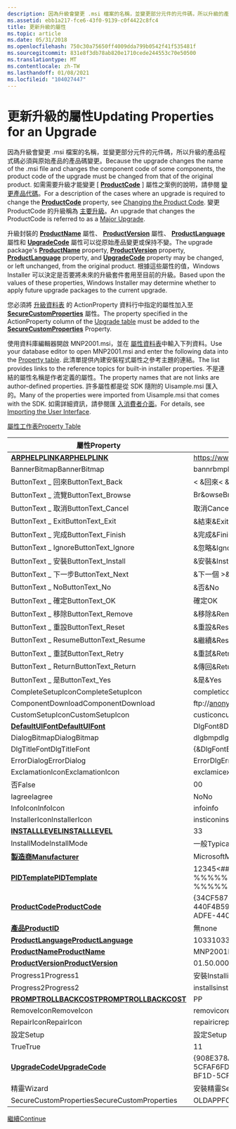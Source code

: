 ```yaml
---
description: 因為升級會變更 .msi 檔案的名稱，並變更部分元件的元件碼，所以升級的產品程式碼必須與原始產品的產品碼變更。
ms.assetid: ebb1a217-fce6-43f0-9139-c0f4422c8fc4
title: 更新升級的屬性
ms.topic: article
ms.date: 05/31/2018
ms.openlocfilehash: 750c30a75650ff4009dda799b0542f41f535481f
ms.sourcegitcommit: 831e8f3db78ab820e1710cede244553c70e50500
ms.translationtype: MT
ms.contentlocale: zh-TW
ms.lasthandoff: 01/08/2021
ms.locfileid: "104027447"
---
```

# <a name="updating-properties-for-an-upgrade"></a><span data-ttu-id="04fa3-103">更新升級的屬性</span><span class="sxs-lookup"><span data-stu-id="04fa3-103">Updating Properties for an Upgrade</span></span>

<span data-ttu-id="04fa3-104">因為升級會變更 .msi 檔案的名稱，並變更部分元件的元件碼，所以升級的產品程式碼必須與原始產品的產品碼變更。</span><span class="sxs-lookup"><span data-stu-id="04fa3-104">Because the upgrade changes the name of the .msi file and changes the component code of some components, the product code of the upgrade must be changed from that of the original product.</span></span> <span data-ttu-id="04fa3-105">如需需要升級才能變更 [ [**ProductCode**](productcode.md) ] 屬性之案例的說明，請參閱 [變更產品代碼](changing-the-product-code.md)。</span><span class="sxs-lookup"><span data-stu-id="04fa3-105">For a description of the cases where an upgrade is required to change the [**ProductCode**](productcode.md) property, see [Changing the Product Code](changing-the-product-code.md).</span></span> <span data-ttu-id="04fa3-106">變更 ProductCode 的升級稱為 [主要升級](major-upgrades.md)。</span><span class="sxs-lookup"><span data-stu-id="04fa3-106">An upgrade that changes the ProductCode is referred to as a [Major Upgrade](major-upgrades.md).</span></span>

<span data-ttu-id="04fa3-107">升級封裝的 [**ProductName**](productname.md) 屬性、 [**ProductVersion**](productversion.md) 屬性、 [**ProductLanguage**](productlanguage.md) 屬性和 [**UpgradeCode**](upgradecode.md) 屬性可以從原始產品變更或保持不變。</span><span class="sxs-lookup"><span data-stu-id="04fa3-107">The upgrade package's [**ProductName**](productname.md) property, [**ProductVersion**](productversion.md) property, [**ProductLanguage**](productlanguage.md) property, and [**UpgradeCode**](upgradecode.md) property may be changed, or left unchanged, from the original product.</span></span> <span data-ttu-id="04fa3-108">根據這些屬性的值，Windows Installer 可以決定是否要將未來的升級套件套用至目前的升級。</span><span class="sxs-lookup"><span data-stu-id="04fa3-108">Based upon the values of these properties, Windows Installer may determine whether to apply future upgrade packages to the current upgrade.</span></span>

<span data-ttu-id="04fa3-109">您必須將 [升級資料表](upgrade-table.md) 的 ActionProperty 資料行中指定的屬性加入至 [**SecureCustomProperties**](securecustomproperties.md) 屬性。</span><span class="sxs-lookup"><span data-stu-id="04fa3-109">The property specified in the ActionProperty column of the [Upgrade table](upgrade-table.md) must be added to the [**SecureCustomProperties**](securecustomproperties.md) Property.</span></span>

<span data-ttu-id="04fa3-110">使用資料庫編輯器開啟 MNP2001.msi，並在 [屬性資料表](property-table.md)中輸入下列資料。</span><span class="sxs-lookup"><span data-stu-id="04fa3-110">Use your database editor to open MNP2001.msi and enter the following data into the [Property table](property-table.md).</span></span> <span data-ttu-id="04fa3-111">此清單提供內建安裝程式屬性之參考主題的連結。</span><span class="sxs-lookup"><span data-stu-id="04fa3-111">The list provides links to the reference topics for built-in installer properties.</span></span> <span data-ttu-id="04fa3-112">不是連結的屬性名稱是作者定義的屬性。</span><span class="sxs-lookup"><span data-stu-id="04fa3-112">The property names that are not links are author-defined properties.</span></span> <span data-ttu-id="04fa3-113">許多屬性都是從 SDK 隨附的 Uisample.msi 匯入的。</span><span class="sxs-lookup"><span data-stu-id="04fa3-113">Many of the properties were imported from Uisample.msi that comes with the SDK.</span></span> <span data-ttu-id="04fa3-114">如需詳細資訊，請參閱匯 [入消費者介面](importing-the-user-interface.md)。</span><span class="sxs-lookup"><span data-stu-id="04fa3-114">For details, see [Importing the User Interface](importing-the-user-interface.md).</span></span>

[<span data-ttu-id="04fa3-115">屬性工作表</span><span class="sxs-lookup"><span data-stu-id="04fa3-115">Property Table</span></span>](property-table.md)



| <span data-ttu-id="04fa3-116">屬性</span><span class="sxs-lookup"><span data-stu-id="04fa3-116">Property</span></span>                                         | <span data-ttu-id="04fa3-117">值</span><span class="sxs-lookup"><span data-stu-id="04fa3-117">Value</span></span>                                     |
|--------------------------------------------------|-------------------------------------------|
| [<span data-ttu-id="04fa3-118">**ARPHELPLINK**</span><span class="sxs-lookup"><span data-stu-id="04fa3-118">**ARPHELPLINK**</span></span>](arphelplink.md)               | https://www.microsoft.com/management       |
| <span data-ttu-id="04fa3-119">BannerBitmap</span><span class="sxs-lookup"><span data-stu-id="04fa3-119">BannerBitmap</span></span>                                     | <span data-ttu-id="04fa3-120">bannrbmp</span><span class="sxs-lookup"><span data-stu-id="04fa3-120">bannrbmp</span></span>                                  |
| <span data-ttu-id="04fa3-121">ButtonText \_ 回來</span><span class="sxs-lookup"><span data-stu-id="04fa3-121">ButtonText\_Back</span></span>                                 | <span data-ttu-id="04fa3-122">< &回來</span><span class="sxs-lookup"><span data-stu-id="04fa3-122">< &Back</span></span>                                |
| <span data-ttu-id="04fa3-123">ButtonText \_ 流覽</span><span class="sxs-lookup"><span data-stu-id="04fa3-123">ButtonText\_Browse</span></span>                               | <span data-ttu-id="04fa3-124">Br&owse</span><span class="sxs-lookup"><span data-stu-id="04fa3-124">Br&owse</span></span>                                   |
| <span data-ttu-id="04fa3-125">ButtonText \_ 取消</span><span class="sxs-lookup"><span data-stu-id="04fa3-125">ButtonText\_Cancel</span></span>                               | <span data-ttu-id="04fa3-126">取消</span><span class="sxs-lookup"><span data-stu-id="04fa3-126">Cancel</span></span>                                    |
| <span data-ttu-id="04fa3-127">ButtonText \_ Exit</span><span class="sxs-lookup"><span data-stu-id="04fa3-127">ButtonText\_Exit</span></span>                                 | <span data-ttu-id="04fa3-128">&結束</span><span class="sxs-lookup"><span data-stu-id="04fa3-128">&Exit</span></span>                                     |
| <span data-ttu-id="04fa3-129">ButtonText \_ 完成</span><span class="sxs-lookup"><span data-stu-id="04fa3-129">ButtonText\_Finish</span></span>                               | <span data-ttu-id="04fa3-130">&完成</span><span class="sxs-lookup"><span data-stu-id="04fa3-130">&Finish</span></span>                                   |
| <span data-ttu-id="04fa3-131">ButtonText \_ Ignore</span><span class="sxs-lookup"><span data-stu-id="04fa3-131">ButtonText\_Ignore</span></span>                               | <span data-ttu-id="04fa3-132">&忽略</span><span class="sxs-lookup"><span data-stu-id="04fa3-132">&Ignore</span></span>                                   |
| <span data-ttu-id="04fa3-133">ButtonText \_ 安裝</span><span class="sxs-lookup"><span data-stu-id="04fa3-133">ButtonText\_Install</span></span>                              | <span data-ttu-id="04fa3-134">&安裝</span><span class="sxs-lookup"><span data-stu-id="04fa3-134">&Install</span></span>                                  |
| <span data-ttu-id="04fa3-135">ButtonText \_ 下一步</span><span class="sxs-lookup"><span data-stu-id="04fa3-135">ButtonText\_Next</span></span>                                 | <span data-ttu-id="04fa3-136">&下一個 ></span><span class="sxs-lookup"><span data-stu-id="04fa3-136">&Next ></span></span>                                |
| <span data-ttu-id="04fa3-137">ButtonText \_ No</span><span class="sxs-lookup"><span data-stu-id="04fa3-137">ButtonText\_No</span></span>                                   | <span data-ttu-id="04fa3-138">&否</span><span class="sxs-lookup"><span data-stu-id="04fa3-138">&No</span></span>                                       |
| <span data-ttu-id="04fa3-139">ButtonText \_ 確定</span><span class="sxs-lookup"><span data-stu-id="04fa3-139">ButtonText\_OK</span></span>                                   | <span data-ttu-id="04fa3-140">確定</span><span class="sxs-lookup"><span data-stu-id="04fa3-140">OK</span></span>                                        |
| <span data-ttu-id="04fa3-141">ButtonText \_ 移除</span><span class="sxs-lookup"><span data-stu-id="04fa3-141">ButtonText\_Remove</span></span>                               | <span data-ttu-id="04fa3-142">&移除</span><span class="sxs-lookup"><span data-stu-id="04fa3-142">&Remove</span></span>                                   |
| <span data-ttu-id="04fa3-143">ButtonText \_ 重設</span><span class="sxs-lookup"><span data-stu-id="04fa3-143">ButtonText\_Reset</span></span>                                | <span data-ttu-id="04fa3-144">&重設</span><span class="sxs-lookup"><span data-stu-id="04fa3-144">&Reset</span></span>                                    |
| <span data-ttu-id="04fa3-145">ButtonText \_ Resume</span><span class="sxs-lookup"><span data-stu-id="04fa3-145">ButtonText\_Resume</span></span>                               | <span data-ttu-id="04fa3-146">&繼續</span><span class="sxs-lookup"><span data-stu-id="04fa3-146">&Resume</span></span>                                   |
| <span data-ttu-id="04fa3-147">ButtonText \_ 重試</span><span class="sxs-lookup"><span data-stu-id="04fa3-147">ButtonText\_Retry</span></span>                                | <span data-ttu-id="04fa3-148">&重試</span><span class="sxs-lookup"><span data-stu-id="04fa3-148">&Retry</span></span>                                    |
| <span data-ttu-id="04fa3-149">ButtonText \_ Return</span><span class="sxs-lookup"><span data-stu-id="04fa3-149">ButtonText\_Return</span></span>                               | <span data-ttu-id="04fa3-150">&傳回</span><span class="sxs-lookup"><span data-stu-id="04fa3-150">&Return</span></span>                                   |
| <span data-ttu-id="04fa3-151">ButtonText \_ 是</span><span class="sxs-lookup"><span data-stu-id="04fa3-151">ButtonText\_Yes</span></span>                                  | <span data-ttu-id="04fa3-152">&是</span><span class="sxs-lookup"><span data-stu-id="04fa3-152">&Yes</span></span>                                      |
| <span data-ttu-id="04fa3-153">CompleteSetupIcon</span><span class="sxs-lookup"><span data-stu-id="04fa3-153">CompleteSetupIcon</span></span>                                | <span data-ttu-id="04fa3-154">completi</span><span class="sxs-lookup"><span data-stu-id="04fa3-154">completi</span></span>                                  |
| <span data-ttu-id="04fa3-155">ComponentDownload</span><span class="sxs-lookup"><span data-stu-id="04fa3-155">ComponentDownload</span></span>                                | ftp://anonymous@microsoft.com/components/ |
| <span data-ttu-id="04fa3-156">CustomSetupIcon</span><span class="sxs-lookup"><span data-stu-id="04fa3-156">CustomSetupIcon</span></span>                                  | <span data-ttu-id="04fa3-157">custicon</span><span class="sxs-lookup"><span data-stu-id="04fa3-157">custicon</span></span>                                  |
| [<span data-ttu-id="04fa3-158">**DefaultUIFont**</span><span class="sxs-lookup"><span data-stu-id="04fa3-158">**DefaultUIFont**</span></span>](defaultuifont.md)           | <span data-ttu-id="04fa3-159">DlgFont8</span><span class="sxs-lookup"><span data-stu-id="04fa3-159">DlgFont8</span></span>                                  |
| <span data-ttu-id="04fa3-160">DialogBitmap</span><span class="sxs-lookup"><span data-stu-id="04fa3-160">DialogBitmap</span></span>                                     | <span data-ttu-id="04fa3-161">dlgbmp</span><span class="sxs-lookup"><span data-stu-id="04fa3-161">dlgbmp</span></span>                                    |
| <span data-ttu-id="04fa3-162">DlgTitleFont</span><span class="sxs-lookup"><span data-stu-id="04fa3-162">DlgTitleFont</span></span>                                     | <span data-ttu-id="04fa3-163">{&DlgFontBold8}</span><span class="sxs-lookup"><span data-stu-id="04fa3-163">{&DlgFontBold8}</span></span>                           |
| <span data-ttu-id="04fa3-164">ErrorDialog</span><span class="sxs-lookup"><span data-stu-id="04fa3-164">ErrorDialog</span></span>                                      | <span data-ttu-id="04fa3-165">ErrorDlg</span><span class="sxs-lookup"><span data-stu-id="04fa3-165">ErrorDlg</span></span>                                  |
| <span data-ttu-id="04fa3-166">ExclamationIcon</span><span class="sxs-lookup"><span data-stu-id="04fa3-166">ExclamationIcon</span></span>                                  | <span data-ttu-id="04fa3-167">exclamic</span><span class="sxs-lookup"><span data-stu-id="04fa3-167">exclamic</span></span>                                  |
| <span data-ttu-id="04fa3-168">否</span><span class="sxs-lookup"><span data-stu-id="04fa3-168">False</span></span>                                            | <span data-ttu-id="04fa3-169">0</span><span class="sxs-lookup"><span data-stu-id="04fa3-169">0</span></span>                                         |
| <span data-ttu-id="04fa3-170">Iagree</span><span class="sxs-lookup"><span data-stu-id="04fa3-170">Iagree</span></span>                                           | <span data-ttu-id="04fa3-171">No</span><span class="sxs-lookup"><span data-stu-id="04fa3-171">No</span></span>                                        |
| <span data-ttu-id="04fa3-172">InfoIcon</span><span class="sxs-lookup"><span data-stu-id="04fa3-172">InfoIcon</span></span>                                         | <span data-ttu-id="04fa3-173">info</span><span class="sxs-lookup"><span data-stu-id="04fa3-173">info</span></span>                                      |
| <span data-ttu-id="04fa3-174">InstallerIcon</span><span class="sxs-lookup"><span data-stu-id="04fa3-174">InstallerIcon</span></span>                                    | <span data-ttu-id="04fa3-175">insticon</span><span class="sxs-lookup"><span data-stu-id="04fa3-175">insticon</span></span>                                  |
| [<span data-ttu-id="04fa3-176">**INSTALLLEVEL**</span><span class="sxs-lookup"><span data-stu-id="04fa3-176">**INSTALLLEVEL**</span></span>](installlevel.md)             | <span data-ttu-id="04fa3-177">3</span><span class="sxs-lookup"><span data-stu-id="04fa3-177">3</span></span>                                         |
| <span data-ttu-id="04fa3-178">InstallMode</span><span class="sxs-lookup"><span data-stu-id="04fa3-178">InstallMode</span></span>                                      | <span data-ttu-id="04fa3-179">一般</span><span class="sxs-lookup"><span data-stu-id="04fa3-179">Typical</span></span>                                   |
| [<span data-ttu-id="04fa3-180">**製造商**</span><span class="sxs-lookup"><span data-stu-id="04fa3-180">**Manufacturer**</span></span>](manufacturer.md)             | <span data-ttu-id="04fa3-181">Microsoft</span><span class="sxs-lookup"><span data-stu-id="04fa3-181">Microsoft</span></span>                                 |
| [<span data-ttu-id="04fa3-182">**PIDTemplate**</span><span class="sxs-lookup"><span data-stu-id="04fa3-182">**PIDTemplate**</span></span>](pidtemplate.md)               | <span data-ttu-id="04fa3-183">12345<\#\#\#-%%%%%%%>@@@@@</span><span class="sxs-lookup"><span data-stu-id="04fa3-183">12345<\#\#\#-%%%%%%%>@@@@@</span></span>          |
| [<span data-ttu-id="04fa3-184">**ProductCode**</span><span class="sxs-lookup"><span data-stu-id="04fa3-184">**ProductCode**</span></span>](productcode.md)               | <span data-ttu-id="04fa3-185">{34CF587C-1D8F-4DD5-ADFE-440F4B593987}</span><span class="sxs-lookup"><span data-stu-id="04fa3-185">{34CF587C-1D8F-4DD5-ADFE-440F4B593987}</span></span>    |
| [<span data-ttu-id="04fa3-186">**產品**</span><span class="sxs-lookup"><span data-stu-id="04fa3-186">**ProductID**</span></span>](productid.md)                   | <span data-ttu-id="04fa3-187">無</span><span class="sxs-lookup"><span data-stu-id="04fa3-187">none</span></span>                                      |
| [<span data-ttu-id="04fa3-188">**ProductLanguage**</span><span class="sxs-lookup"><span data-stu-id="04fa3-188">**ProductLanguage**</span></span>](productlanguage.md)       | <span data-ttu-id="04fa3-189">1033</span><span class="sxs-lookup"><span data-stu-id="04fa3-189">1033</span></span>                                      |
| [<span data-ttu-id="04fa3-190">**ProductName**</span><span class="sxs-lookup"><span data-stu-id="04fa3-190">**ProductName**</span></span>](productname.md)               | <span data-ttu-id="04fa3-191">MNP2001</span><span class="sxs-lookup"><span data-stu-id="04fa3-191">MNP2001</span></span>                                   |
| [<span data-ttu-id="04fa3-192">**ProductVersion**</span><span class="sxs-lookup"><span data-stu-id="04fa3-192">**ProductVersion**</span></span>](productversion.md)         | <span data-ttu-id="04fa3-193">01.50.0000</span><span class="sxs-lookup"><span data-stu-id="04fa3-193">01.50.0000</span></span>                                |
| <span data-ttu-id="04fa3-194">Progress1</span><span class="sxs-lookup"><span data-stu-id="04fa3-194">Progress1</span></span>                                        | <span data-ttu-id="04fa3-195">安裝</span><span class="sxs-lookup"><span data-stu-id="04fa3-195">Installing</span></span>                                |
| <span data-ttu-id="04fa3-196">Progress2</span><span class="sxs-lookup"><span data-stu-id="04fa3-196">Progress2</span></span>                                        | <span data-ttu-id="04fa3-197">installs</span><span class="sxs-lookup"><span data-stu-id="04fa3-197">installs</span></span>                                  |
| [<span data-ttu-id="04fa3-198">**PROMPTROLLBACKCOST**</span><span class="sxs-lookup"><span data-stu-id="04fa3-198">**PROMPTROLLBACKCOST**</span></span>](promptrollbackcost.md) | <span data-ttu-id="04fa3-199">P</span><span class="sxs-lookup"><span data-stu-id="04fa3-199">P</span></span>                                         |
| <span data-ttu-id="04fa3-200">RemoveIcon</span><span class="sxs-lookup"><span data-stu-id="04fa3-200">RemoveIcon</span></span>                                       | <span data-ttu-id="04fa3-201">removico</span><span class="sxs-lookup"><span data-stu-id="04fa3-201">removico</span></span>                                  |
| <span data-ttu-id="04fa3-202">RepairIcon</span><span class="sxs-lookup"><span data-stu-id="04fa3-202">RepairIcon</span></span>                                       | <span data-ttu-id="04fa3-203">repairic</span><span class="sxs-lookup"><span data-stu-id="04fa3-203">repairic</span></span>                                  |
| <span data-ttu-id="04fa3-204">設定</span><span class="sxs-lookup"><span data-stu-id="04fa3-204">Setup</span></span>                                            | <span data-ttu-id="04fa3-205">設定</span><span class="sxs-lookup"><span data-stu-id="04fa3-205">Setup</span></span>                                     |
| <span data-ttu-id="04fa3-206">True</span><span class="sxs-lookup"><span data-stu-id="04fa3-206">True</span></span>                                             | <span data-ttu-id="04fa3-207">1</span><span class="sxs-lookup"><span data-stu-id="04fa3-207">1</span></span>                                         |
| [<span data-ttu-id="04fa3-208">**UpgradeCode**</span><span class="sxs-lookup"><span data-stu-id="04fa3-208">**UpgradeCode**</span></span>](upgradecode.md)               | <span data-ttu-id="04fa3-209">{908E378A-9551-4772-BF1D-5CFAF6FD9CB4}</span><span class="sxs-lookup"><span data-stu-id="04fa3-209">{908E378A-9551-4772-BF1D-5CFAF6FD9CB4}</span></span>    |
| <span data-ttu-id="04fa3-210">精靈</span><span class="sxs-lookup"><span data-stu-id="04fa3-210">Wizard</span></span>                                           | <span data-ttu-id="04fa3-211">安裝精靈</span><span class="sxs-lookup"><span data-stu-id="04fa3-211">Setup Wizard</span></span>                              |
| <span data-ttu-id="04fa3-212">SecureCustomProperties</span><span class="sxs-lookup"><span data-stu-id="04fa3-212">SecureCustomProperties</span></span>                           | <span data-ttu-id="04fa3-213">OLDAPPFOUND</span><span class="sxs-lookup"><span data-stu-id="04fa3-213">OLDAPPFOUND</span></span>                               |



 

[<span data-ttu-id="04fa3-214">繼續</span><span class="sxs-lookup"><span data-stu-id="04fa3-214">Continue</span></span>](updating-sequence-tables-for-an-upgrade.md)

 

 



